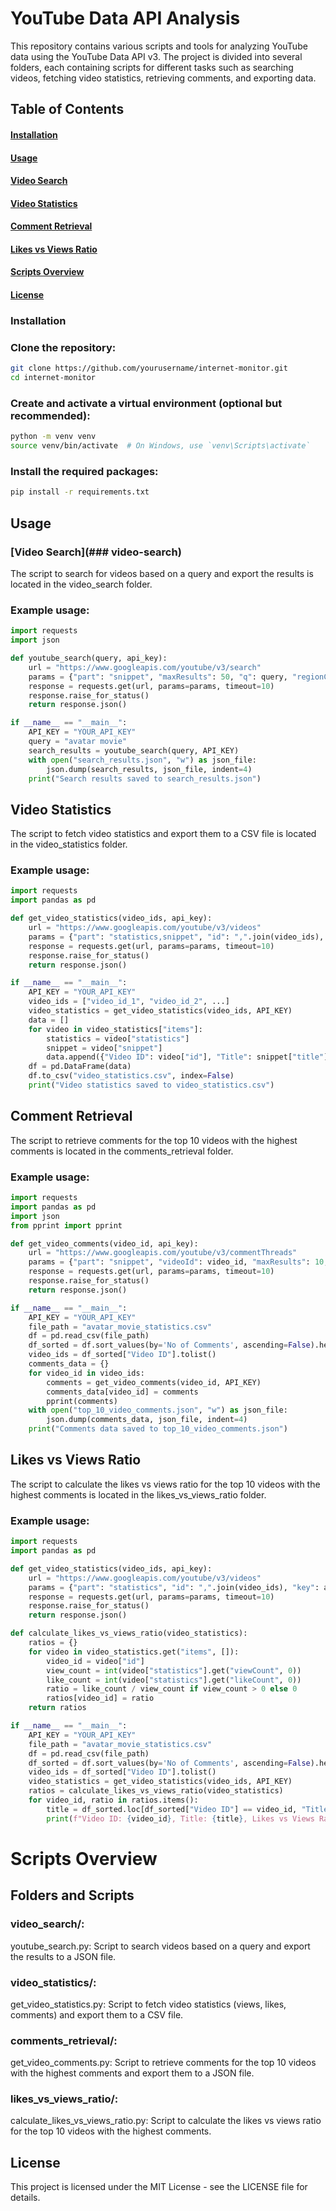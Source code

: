 # YouTube Data API Analysis

This repository contains various scripts and tools for analyzing YouTube data using the YouTube Data API v3. The project is divided into several folders, each containing scripts for different tasks such as searching videos, fetching video statistics, retrieving comments, and exporting data.

## Table of Contents

#### [Installation](###installation)

#### [Usage](###usage)

#### [Video Search](###video-search)

#### [Video Statistics](###video-statistics)

#### [Comment Retrieval](###comment-retrieval)

#### [Likes vs Views Ratio](###likes-vs-views-ratio)

#### [Scripts Overview](###scripts-overview)

#### [License](##license)

### Installation

### Clone the repository:

```bash
git clone https://github.com/yourusername/internet-monitor.git
cd internet-monitor
```

### Create and activate a virtual environment (optional but recommended):

```bash
python -m venv venv
source venv/bin/activate  # On Windows, use `venv\Scripts\activate`
```

### Install the required packages:

```bash
pip install -r requirements.txt
```

## Usage

### [Video Search](### video-search)

The script to search for videos based on a query and export the results is located in the video_search folder.

### Example usage:

```python
import requests
import json

def youtube_search(query, api_key):
    url = "https://www.googleapis.com/youtube/v3/search"
    params = {"part": "snippet", "maxResults": 50, "q": query, "regionCode": "US", "key": api_key}
    response = requests.get(url, params=params, timeout=10)
    response.raise_for_status()
    return response.json()

if __name__ == "__main__":
    API_KEY = "YOUR_API_KEY"
    query = "avatar movie"
    search_results = youtube_search(query, API_KEY)
    with open("search_results.json", "w") as json_file:
        json.dump(search_results, json_file, indent=4)
    print("Search results saved to search_results.json")
```

## Video Statistics

The script to fetch video statistics and export them to a CSV file is located in the video_statistics folder.

### Example usage:

```python
import requests
import pandas as pd

def get_video_statistics(video_ids, api_key):
    url = "https://www.googleapis.com/youtube/v3/videos"
    params = {"part": "statistics,snippet", "id": ",".join(video_ids), "key": api_key}
    response = requests.get(url, params=params, timeout=10)
    response.raise_for_status()
    return response.json()

if __name__ == "__main__":
    API_KEY = "YOUR_API_KEY"
    video_ids = ["video_id_1", "video_id_2", ...]
    video_statistics = get_video_statistics(video_ids, API_KEY)
    data = []
    for video in video_statistics["items"]:
        statistics = video["statistics"]
        snippet = video["snippet"]
        data.append({"Video ID": video["id"], "Title": snippet["title"], "Views": statistics["viewCount"], "Likes": statistics["likeCount"], "Comments": statistics["commentCount"]})
    df = pd.DataFrame(data)
    df.to_csv("video_statistics.csv", index=False)
    print("Video statistics saved to video_statistics.csv")
```

## Comment Retrieval

The script to retrieve comments for the top 10 videos with the highest comments is located in the comments_retrieval folder.

### Example usage:

```python
import requests
import pandas as pd
import json
from pprint import pprint

def get_video_comments(video_id, api_key):
    url = "https://www.googleapis.com/youtube/v3/commentThreads"
    params = {"part": "snippet", "videoId": video_id, "maxResults": 10, "key": api_key}
    response = requests.get(url, params=params, timeout=10)
    response.raise_for_status()
    return response.json()

if __name__ == "__main__":
    API_KEY = "YOUR_API_KEY"
    file_path = "avatar_movie_statistics.csv"
    df = pd.read_csv(file_path)
    df_sorted = df.sort_values(by='No of Comments', ascending=False).head(10)
    video_ids = df_sorted["Video ID"].tolist()
    comments_data = {}
    for video_id in video_ids:
        comments = get_video_comments(video_id, API_KEY)
        comments_data[video_id] = comments
        pprint(comments)
    with open("top_10_video_comments.json", "w") as json_file:
        json.dump(comments_data, json_file, indent=4)
    print("Comments data saved to top_10_video_comments.json")
```

## Likes vs Views Ratio

The script to calculate the likes vs views ratio for the top 10 videos with the highest comments is located in the likes_vs_views_ratio folder.

### Example usage:

```python
import requests
import pandas as pd

def get_video_statistics(video_ids, api_key):
    url = "https://www.googleapis.com/youtube/v3/videos"
    params = {"part": "statistics", "id": ",".join(video_ids), "key": api_key}
    response = requests.get(url, params=params, timeout=10)
    response.raise_for_status()
    return response.json()

def calculate_likes_vs_views_ratio(video_statistics):
    ratios = {}
    for video in video_statistics.get("items", []):
        video_id = video["id"]
        view_count = int(video["statistics"].get("viewCount", 0))
        like_count = int(video["statistics"].get("likeCount", 0))
        ratio = like_count / view_count if view_count > 0 else 0
        ratios[video_id] = ratio
    return ratios

if __name__ == "__main__":
    API_KEY = "YOUR_API_KEY"
    file_path = "avatar_movie_statistics.csv"
    df = pd.read_csv(file_path)
    df_sorted = df.sort_values(by='No of Comments', ascending=False).head(10)
    video_ids = df_sorted["Video ID"].tolist()
    video_statistics = get_video_statistics(video_ids, API_KEY)
    ratios = calculate_likes_vs_views_ratio(video_statistics)
    for video_id, ratio in ratios.items():
        title = df_sorted.loc[df_sorted["Video ID"] == video_id, "Title"].values[0]
        print(f"Video ID: {video_id}, Title: {title}, Likes vs Views Ratio: {ratio:.4f}")
```

# Scripts Overview

## Folders and Scripts

### video_search/:

youtube_search.py: Script to search videos based on a query and export the results to a JSON file.

### video_statistics/:

get_video_statistics.py: Script to fetch video statistics (views, likes, comments) and export them to a CSV file.

### comments_retrieval/:

get_video_comments.py: Script to retrieve comments for the top 10 videos with the highest comments and export them to a JSON file.

### likes_vs_views_ratio/:

calculate_likes_vs_views_ratio.py: Script to calculate the likes vs views ratio for the top 10 videos with the highest comments.

## License

This project is licensed under the MIT License - see the LICENSE file for details.
